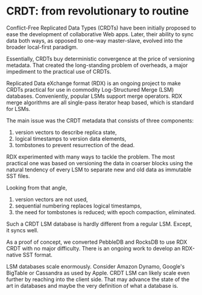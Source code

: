 # CRDT: from revolutionary to routine

Conflict-Free Replicated Data Types (CRDTs) have been initially 
proposed to ease the development of collaborative Web apps.
Later, their ability to sync data both ways, as opposed to one-way
master-slave, evolved into the broader local-first paradigm.

Essentially, CRDTs buy deterministic convergence at the price of 
versioning metadata. That created the long-standing problem 
of overheads, a major impediment to the practical use of CRDTs. 

Replicated Data eXchange format (RDX) is an ongoing project 
to make CRDTs practical for use in commodity Log-Structured 
Merge (LSM) databases. Conveniently, popular LSMs support merge 
operators. RDX merge algorithms are all single-pass iterator 
heap based, which is standard for LSMs. 

The main issue was the CRDT metadata that consists of three 
components:

 1. version vectors to describe replica state,
 2. logical timestamps to version data elements,
 3. tombstones to prevent resurrection of the dead.

RDX experimented with many ways to tackle the problem.
The most practical one was based on versioning the data in 
coarser blocks using the natural tendency of every LSM to
separate new and old data as immutable SST files.

Looking from that angle,

 1. version vectors are not used,
 2. sequential numbering replaces logical timestamps,
 3. the need for tombstones is reduced;
    with epoch compaction, eliminated.

Such a CRDT LSM database is hardly different from a regular LSM.
Except, it syncs well.

As a proof of concept, we converted PebbleDB and RocksDB to use 
RDX CRDT with no major difficulty. There is an ongoing work to 
develop an RDX-native SST format.

LSM databases scale enormously. Consider Amazon Dynamo, Google's 
BigTable or Cassandra as used by Apple.
CRDT LSM can likely scale even further by reaching
into the client side. That may advance the state of the art in
databases and maybe the very definition of what a database is.

